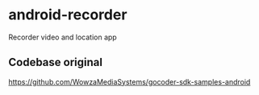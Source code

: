 # android-recorder
Recorder video and location app

## Codebase original

https://github.com/WowzaMediaSystems/gocoder-sdk-samples-android
